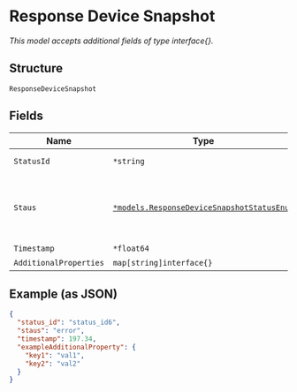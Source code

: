 
# Response Device Snapshot

*This model accepts additional fields of type interface{}.*

## Structure

`ResponseDeviceSnapshot`

## Fields

| Name | Type | Tags | Description |
|  --- | --- | --- | --- |
| `StatusId` | `*string` | Optional | the internal status id |
| `Staus` | [`*models.ResponseDeviceSnapshotStatusEnum`](../../doc/models/response-device-snapshot-status-enum.md) | Optional | enum: `error`, `inprogress`, `scheduled`, `starting`, `success` |
| `Timestamp` | `*float64` | Optional | - |
| `AdditionalProperties` | `map[string]interface{}` | Optional | - |

## Example (as JSON)

```json
{
  "status_id": "status_id6",
  "staus": "error",
  "timestamp": 197.34,
  "exampleAdditionalProperty": {
    "key1": "val1",
    "key2": "val2"
  }
}
```

